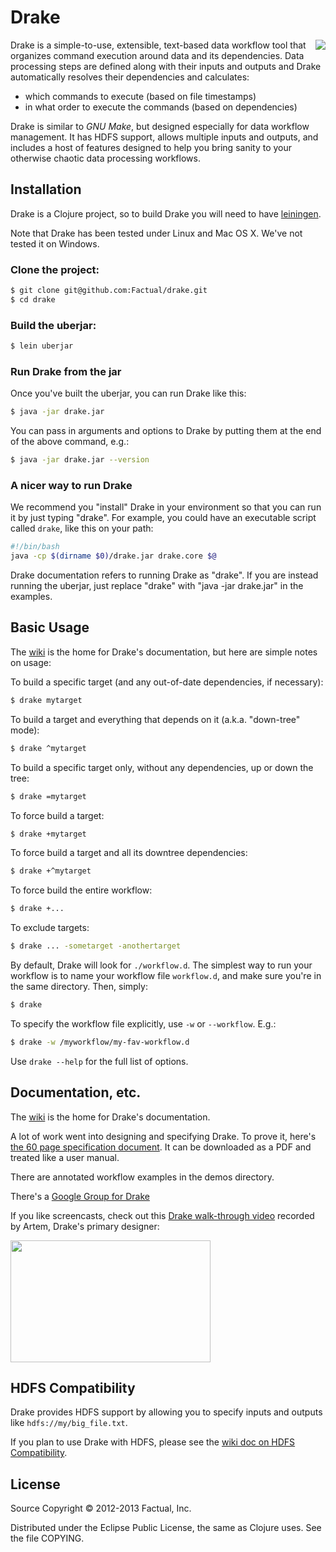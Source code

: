 # Drake

<img src="https://lh6.googleusercontent.com/-ambIXyQ9iK8/UPj3E2_eqpI/AAAAAAAAACE/Ssf_jhok7fk/s800/drake-text-alpha-scaled-left-space.png" align="right"/>

Drake is a simple-to-use, extensible, text-based data workflow tool that organizes command execution around data and its dependencies. Data processing steps are defined along with their inputs and outputs and Drake automatically resolves their dependencies and calculates:

 * which commands to execute (based on file timestamps)
 * in what order to execute the commands (based on dependencies)

Drake is similar to _GNU Make_, but designed especially for data workflow management. It has HDFS support, allows multiple inputs and outputs, and includes a host of features designed to help you bring sanity to your otherwise chaotic data processing workflows.

## Installation

Drake is a Clojure project, so to build Drake you will need to have [leiningen](https://github.com/technomancy/leiningen).

Note that Drake has been tested under Linux and Mac OS X. We've not tested it on Windows.

### Clone the project:

```bash
$ git clone git@github.com:Factual/drake.git
$ cd drake
```

### Build the uberjar:

```bash
$ lein uberjar
```

### Run Drake from the jar

Once you've built the uberjar, you can run Drake like this:

```bash
$ java -jar drake.jar
```

You can pass in arguments and options to Drake by putting them at the end of the above command, e.g.:

```bash
$ java -jar drake.jar --version
```

### A nicer way to run Drake

We recommend you "install" Drake in your environment so that you can run it by just typing "drake". For example, you could have an executable script called `drake`, like this on your path:

```bash
#!/bin/bash
java -cp $(dirname $0)/drake.jar drake.core $@
```

Drake documentation refers to running Drake as "drake". If you are instead running the uberjar, just replace "drake" with "java -jar drake.jar" in the examples.

## Basic Usage

The [wiki](https://github.com/Factual/drake/wiki) is the home for Drake's documentation, but here are simple notes on usage:

To build a specific target (and any out-of-date dependencies, if necessary):

```bash
$ drake mytarget
```

To build a target and everything that depends on it (a.k.a. "down-tree" mode):

```bash
$ drake ^mytarget
```

To build a specific target only, without any dependencies, up or down the tree:

```bash
$ drake =mytarget
```

To force build a target:

```bash
$ drake +mytarget
```

To force build a target and all its downtree dependencies:

```bash
$ drake +^mytarget
```

To force build the entire workflow:

```bash
$ drake +...
```

To exclude targets:

```bash
$ drake ... -sometarget -anothertarget
```

By default, Drake will look for `./workflow.d`. The simplest way to run your workflow is to name your workflow file `workflow.d`, and make sure you're in the same directory. Then, simply:

```bash
$ drake
```

To specify the workflow file explicitly, use `-w` or `--workflow`. E.g.:

```bash
$ drake -w /myworkflow/my-fav-workflow.d
```

Use `drake --help` for the full list of options.

## Documentation, etc.

The [wiki](https://github.com/Factual/drake/wiki) is the home for Drake's documentation.

A lot of work went into designing and specifying Drake. To prove it, here's [the 60 page specification document](https://docs.google.com/document/d/1bF-OKNLIG10v_lMes_m4yyaJtAaJKtdK0Jizvi_MNsg/edit). It can be downloaded as a PDF and treated like a user manual.

There are annotated workflow examples in the demos directory.

There's a [Google Group for Drake](https://groups.google.com/forum/?fromgroups#!forum/drake-workflow)

If you like screencasts, check out this [Drake walk-through video](http://www.youtube.com/watch?v=BUgxmvpuKAs) recorded by Artem, Drake's primary designer:

<a href="http://www.youtube.com/watch?v=BUgxmvpuKAs">
  <img src="https://lh6.googleusercontent.com/-wOmqvTkHHk0/UQBnQaVcXJI/AAAAAAAAAC4/apFtmcPXCPQ/s800/Screen%2520Shot%25202013-01-23%2520at%25202.41.43%2520PM.png" width="320" height="195"/>
</a>

## HDFS Compatibility

Drake provides HDFS support by allowing you to specify inputs and outputs like `hdfs://my/big_file.txt`.

If you plan to use Drake with HDFS, please see the [wiki doc on HDFS Compatibility](https://github.com/Factual/drake/wiki/HDFS-Compatibility).

## License

Source Copyright © 2012-2013 Factual, Inc.

Distributed under the Eclipse Public License, the same as Clojure uses. See the file COPYING.
